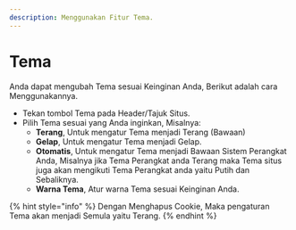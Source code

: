 ```yaml
---
description: Menggunakan Fitur Tema.
---
```


# Tema

Anda dapat mengubah Tema sesuai Keinginan Anda, Berikut adalah cara Menggunakannya.

* Tekan tombol Tema pada Header/Tajuk Situs.
* Pilih Tema sesuai yang Anda inginkan, Misalnya:
  * **Terang**, Untuk mengatur Tema menjadi Terang (Bawaan)
  * **Gelap**, Untuk mengatur Tema menjadi Gelap.
  * **Otomatis**, Untuk mengatur Tema menjadi Bawaan Sistem Perangkat Anda, Misalnya jika Tema Perangkat anda Terang maka Tema situs juga akan mengikuti Tema Perangkat anda yaitu Putih dan Sebaliknya.
  * **Warna Tema**, Atur warna Tema sesuai Keinginan Anda.

{% hint style="info" %}
Dengan Menghapus Cookie, Maka pengaturan Tema akan menjadi Semula yaitu Terang.
{% endhint %}
